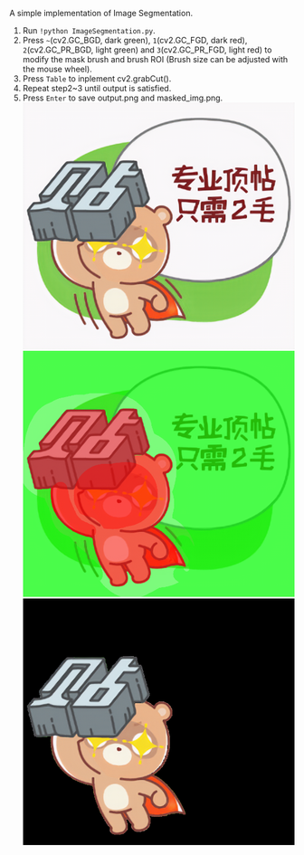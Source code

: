 A simple implementation of Image Segmentation.

1. Run `!python ImageSegmentation.py`.
2. Press `~`(cv2.GC_BGD, dark green), `1`(cv2.GC_FGD, dark red), `2`(cv2.GC_PR_BGD, light green) and `3`(cv2.GC_PR_FGD, light red) to modify the mask brush and brush ROI (Brush size can be adjusted with the mouse wheel).
3. Press `Table` to inplement cv2.grabCut().
4. Repeat step2~3 until output is satisfied.
5. Press `Enter` to save output.png and masked_img.png. 
![Image text](https://github.com/HaohuaLv/ImageSegmentation/blob/master/input.png)
![Image text](https://github.com/HaohuaLv/ImageSegmentation/blob/master/masked_img.png)
![Image text](https://github.com/HaohuaLv/ImageSegmentation/blob/master/output.png)
